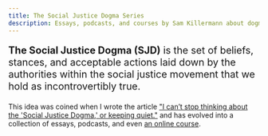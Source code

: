 ```yaml
---
title: The Social Justice Dogma Series
description: Essays, podcasts, and courses by Sam Killermann about dogmatic activism, and a path forward toward equity and living social justice.
---
```


<p style="font-size: 1.4em;" class="alt-font"><strong>The Social Justice Dogma (SJD)</strong> is the set of beliefs, stances, and acceptable actions laid down by the authorities within the social justice movement that we hold as incontrovertibly true.</p>

This idea was coined when I wrote the article ["I can’t stop thinking about the 'Social Justice Dogma,' or keeping quiet."](/2017/12/introduction-social-justice-dogma/) and has evolved into a collection of essays, podcasts, and even [an online course](/courses/social-justice-minus-dogma-course/).